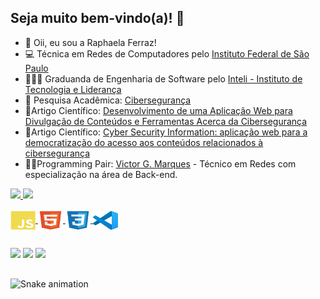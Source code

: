 ## Seja muito bem-vindo(a)! 💖
- 👋 Oii, eu sou a Raphaela Ferraz!
- 💻 Técnica em Redes de Computadores pelo [Instituto Federal de São Paulo](https://ptb.ifsp.edu.br/)
- 👩🏼‍🎓 Graduanda de Engenharia de Software pelo [Inteli - Instituto de Tecnologia e Liderança](https://www.inteli.edu.br/)
- 🔎 Pesquisa Acadêmica: [Cibersegurança](https://github.com/raphaelaferraz/cyber_sec_info/)
- 📝Artigo Científico: [Desenvolvimento de uma Aplicação Web para Divulgação de Conteúdos e Ferramentas Acerca da Cibersegurança](https://ocs.ifsp.edu.br/conict/xiiiconict/paper/view/8254)
- 📝Artigo Científico: [Cyber Security Information: aplicação web para a democratização do acesso aos conteúdos relacionados à cibersegurança](https://intranet.cbt.ifsp.edu.br/qualif/atual.html#:~:text=Cyber%20Security%20Information%3A%20aplica%C3%A7%C3%A3o%20web%20para%20a%20democratiza%C3%A7%C3%A3o%20do%20acesso%20aos%20conte%C3%BAdos%20relacionados%20%C3%A0%20ciberseguran%C3%A7a)
- 🧑‍💻Programming Pair: [Victor G. Marques](https://github.com/VictorGM01/) - Técnico em Redes com especialização na área de Back-end. 

<div>
  <a href="https://github.com/raphaelaferraz">
  <img height="140em" src="https://github-readme-stats.vercel.app/api?username=raphaelaferraz&show_icons=true&theme=radical&include_all_commits=true&count_private=true"/>
  <img height="140em" src="https://github-readme-stats.vercel.app/api/top-langs/?username=raphaelaferraz&layout=compact&langs_count=7&theme=radical"/>
</div>
  <div style="display: inline_block"><br>
  <img align="center" alt="Raphaela-Js" height="30" width="40" src="https://raw.githubusercontent.com/devicons/devicon/master/icons/javascript/javascript-plain.svg">
  <img align="center" alt="Raphaela-HTML" height="30" width="40" src="https://raw.githubusercontent.com/devicons/devicon/master/icons/html5/html5-original.svg">
  <img align="center" alt="Raphaela-CSS" height="30" width="40" src="https://raw.githubusercontent.com/devicons/devicon/master/icons/css3/css3-original.svg">
  <img align="center" alt="Raphaela-VScode" height="30" width="40" src="https://github.com/devicons/devicon/blob/master/icons/vscode/vscode-original.svg">
</div>
  
  ##
  
<div>
  <a href="https://instagram.com/raphaferraz__" target="_blank"><img src="https://img.shields.io/badge/-Instagram-%23E4405F?style=for-the-badge&logo=instagram&logoColor=white" target="_blank"></a>
  <a href = "mailto:raphaelagferraz2@gmail.com"><img src="https://img.shields.io/badge/-Gmail-D14836?style=for-the-badge&logo=gmail&logoColor=white" target="_blank"></a>
  <a href="https://www.linkedin.com/in/raphaela-guiland-ferraz-32a980214" target="_blank"><img src="https://img.shields.io/badge/-LinkedIn-%230077B5?style=for-the-badge&logo=linkedin&logoColor=white" target="_blank"></a> 
</div> 
  
  ## 
  
   ![Snake animation](https://github.com/raphaelaferraz/raphaelaferraz/blob/output/github-contribution-grid-snake.svg)
